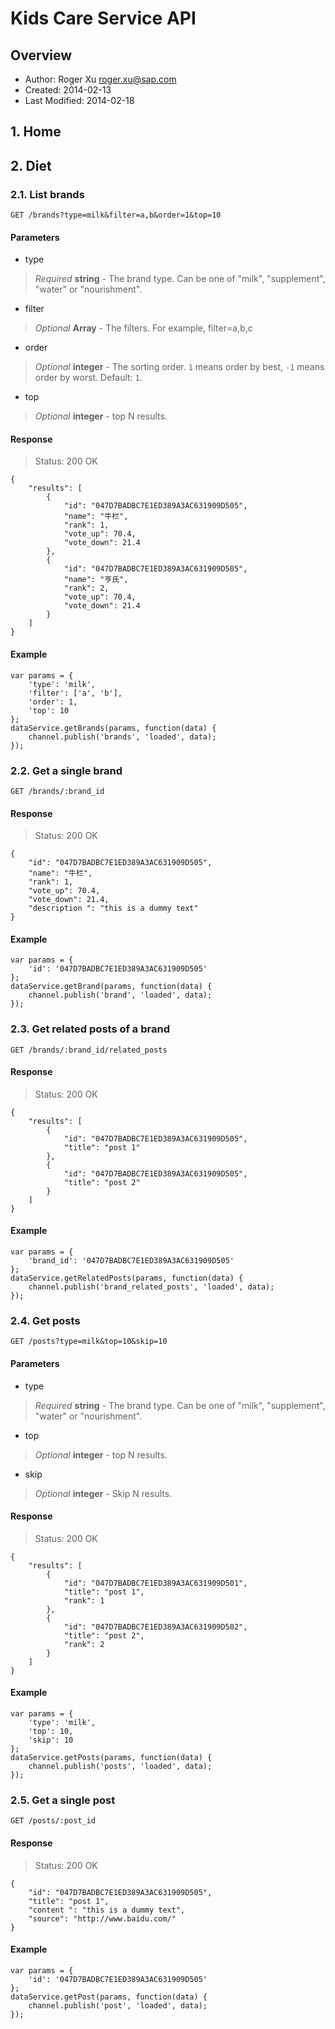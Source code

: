 Kids Care Service API
=================

## Overview

* Author: Roger Xu <roger.xu@sap.com>
* Created: 2014-02-13
* Last Modified: 2014-02-18


## 1. Home

## 2. Diet

### 2.1. List brands

    GET /brands?type=milk&filter=a,b&order=1&top=10

#### Parameters

* type
> _Required_ __string__ - The brand type. Can be one of "milk", "supplement", "water" or "nourishment".

* filter
> _Optional_ __Array<string>__ - The filters. For example, filter=a,b,c

* order
> _Optional_ __integer__ - The sorting order. `1` means order by best, `-1` means order by worst. Default: `1`.

* top
> _Optional_ __integer__ - top N results.

#### Response

> Status: 200 OK

```
{
    "results": [
        {
            "id": "047D7BADBC7E1ED389A3AC631909D505",
            "name": "牛栏",
            "rank": 1,
            "vote_up": 70.4,
            "vote_down": 21.4
        },
        {
            "id": "047D7BADBC7E1ED389A3AC631909D505",
            "name": "亨氏",
            "rank": 2,
            "vote_up": 70.4,
            "vote_down": 21.4
        }
    ]
}
```

#### Example

```
var params = {
    'type': 'milk',
    'filter': ['a', 'b'],
    'order': 1,
    'top': 10
};
dataService.getBrands(params, function(data) {
    channel.publish('brands', 'loaded', data);
});
```

### 2.2. Get a single brand

    GET /brands/:brand_id

#### Response

> Status: 200 OK

```
{
    "id": "047D7BADBC7E1ED389A3AC631909D505",
    "name": "牛栏",
    "rank": 1,
    "vote_up": 70.4,
    "vote_down": 21.4,
    "description ": "this is a dummy text"
}
```

#### Example

```
var params = {
    'id': '047D7BADBC7E1ED389A3AC631909D505'
};
dataService.getBrand(params, function(data) {
    channel.publish('brand', 'loaded', data);
});
```

### 2.3. Get related posts of a brand

    GET /brands/:brand_id/related_posts

#### Response

> Status: 200 OK

```
{
    "results": [
        {
            "id": "047D7BADBC7E1ED389A3AC631909D505",
            "title": "post 1"
        },
        {
            "id": "047D7BADBC7E1ED389A3AC631909D505",
            "title": "post 2"
        }
    ]
}
```

#### Example

```
var params = {
    'brand_id': '047D7BADBC7E1ED389A3AC631909D505'
};
dataService.getRelatedPosts(params, function(data) {
    channel.publish('brand_related_posts', 'loaded', data);
});
```

### 2.4. Get posts

    GET /posts?type=milk&top=10&skip=10

#### Parameters

* type
> _Required_ __string__ - The brand type. Can be one of "milk", "supplement", "water" or "nourishment".

* top
> _Optional_ __integer__ - top N results.

* skip
> _Optional_ __integer__ - Skip N results.


#### Response

> Status: 200 OK

```
{
    "results": [
        {
            "id": "047D7BADBC7E1ED389A3AC631909D501",
            "title": "post 1",
            "rank": 1
        },
        {
            "id": "047D7BADBC7E1ED389A3AC631909D502",
            "title": "post 2",
            "rank": 2
        }
    ]
}
```

#### Example

```
var params = {
    'type': 'milk',
    'top': 10,
    'skip': 10
};
dataService.getPosts(params, function(data) {
    channel.publish('posts', 'loaded', data);
});
```

### 2.5. Get a single post

    GET /posts/:post_id

#### Response

> Status: 200 OK

```
{
    "id": "047D7BADBC7E1ED389A3AC631909D505",
    "title": "post 1",
    "content ": "this is a dummy text",
    "source": "http://www.baidu.com/"
}
```

#### Example

```
var params = {
    'id': '047D7BADBC7E1ED389A3AC631909D505'
};
dataService.getPost(params, function(data) {
    channel.publish('post', 'loaded', data);
});
```
